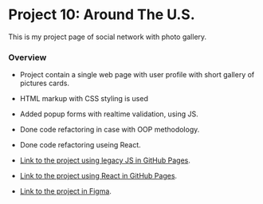 # Project 10: Around The U.S.
This is my project page of social network with photo gallery.

### Overview

* Project contain a single web page with user profile with short gallery of pictures cards. 
* HTML markup with CSS styling is used
* Added popup forms with realtime validation, using JS.
* Done code refactoring in case with OOP methodology.
* Done code refactoring useing React.

* [Link to the project using legacy JS in GitHub Pages](https://eskel4ik.github.io/web_project_4/index.html). 
* [Link to the project using React in GitHub Pages](https://eskel4ik.github.io/around-react/index.html).
* [Link to the project in Figma](https://www.figma.com/file/SurN1jaeEQIhuZEDMhmWWf/Sprint-4-Around-The-U.S.-desktop-mobile?node-id=0%3A1).
